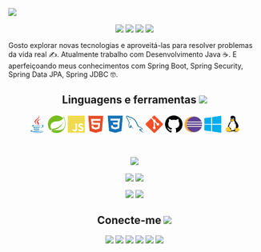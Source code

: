 <p align="center">
 
</p align="center">
<img src="https://github.com/CR10L02k/imagens/blob/main/Ol%C3%A1%2C%20eu%20sou%20Jos%C3%A9%20Victor%20Vieira.gif" />

<p align="center">
 
 <img src="https://badges.pufler.dev/visits/CR10L02k/CR10L02k"/> 
 <img src="https://badges.pufler.dev/years/CR10L02k"/>
 <img src="https://badges.pufler.dev/repos/CR10L02k"/>
 <img src="https://badges.pufler.dev/commits/monthly/CR10L02k" />

</p>

<p align="center">
 
Gosto explorar novas tecnologias e aproveitá-las para resolver problemas da vida real ✍. Atualmente trabalho com Desenvolvimento Java ☕. E aperfeiçoando meus conhecimentos com Spring Boot, Spring Security, Spring Data JPA, Spring JDBC 🤓.
</p>  

<h2 align="center">Linguagens e ferramentas <img src="https://github.com/ritik307/ritik307/blob/main/images/laptop.gif" width="30"></h2>

<p align="center">
 <img height="36em" src="https://github.com/CR10L02k/imagens/blob/main/icons/java/java-original.svg"/>
 <img height="35em" src="https://github.com/CR10L02k/imagens/blob/main/icons/spring/spring-original.svg"/>
 <img height="35em" src="https://github.com/CR10L02k/imagens/blob/main/icons/javascript/javascript-plain.svg"/>
 <img height="35em" src="https://github.com/CR10L02k/imagens/blob/main/icons/html5/html5-plain.svg"/>
 <img height="35em" src="https://github.com/CR10L02k/imagens/blob/main/icons/css3/css3-plain.svg"/>
 <img height="35em" src="https://github.com/CR10L02k/imagens/blob/main/icons/mysql/mysql-plain.svg"/>
 <img height="35em" src="https://github.com/CR10L02k/imagens/blob/main/icons/git/git-plain.svg"/>
 <img height="35em" src="https://github.com/CR10L02k/imagens/blob/main/github/github.svg"/>
 <img height="35em" src="https://github.com/CR10L02k/imagens/blob/main/icons/eclipse/eclipse.svg"/>
 <img height="35em" src="https://github.com/CR10L02k/imagens/blob/main/icons/windows8/windows8-original.svg"/>
 <img height="35em" src="https://github.com/CR10L02k/imagens/blob/main/icons/linux/linux-original.svg"/>

</p>

<!--
<h2 align="center">
  Estatisticas do Github
</h2>
 -->
 
<br>
<p align = "center">
 <img height="285em" src="https://activity-graph.herokuapp.com/graph?username=CR10L02k&theme=xcode">
</p> 

<p align = "center">
 <img height="160em"  src = "https://github-readme-stats.vercel.app/api?username=CR10L02k&show_icons=true&theme=dark">
 <img height="160em"  src="https://github-readme-streak-stats.herokuapp.com/?user=CR10L02k&show_icons=true&locale=en&layout=compact&theme=dark" />
  
</p>

<p align = "center">
 <img height="220em" src = "https://github-readme-stats.vercel.app/api/top-langs/?username=CR10L02k&theme=dark">
 <img height="120em" src = "https://github-readme-stats.vercel.app/api/wakatime?username=JoseVictorVieira&layout=compact&hide_title=true&theme=dark">
</p> 

<h2 align="center">Conecte-me <img src="https://media0.giphy.com/media/jqNPzdTTxQfOgOqpO4/source.gif" width="20"></h2>

<p align="center">
<a href="https://www.instagram.com/_victorvieira2k/" target="_blank"><img height="25em" src="https://img.shields.io/badge/-Instagram-af4c4d?style=flat-square&logo=Instagram&logoColor=white&link=https://www.instagram.com/_victorvieira2k/"></a>
<a href="contato.josevictorvieira@gmail.com"><img height="25em" src="https://img.shields.io/badge/-Gmail-db4a39?style=flat-square&logo=Gmail&logoColor=white&link=contato.josevictorvieira@gmail.com"></a>
<a href="https://www.linkedin.com/in/josevictorvieira/"><img height="25em" src="https://img.shields.io/badge/-Linkedin-0e76a8?style=flat-square&logo=Linkedin&logoColor=white&link=https://www.linkedin.com/in/josevictorvieira/"></a>
<a href="https://twitter.com/josevictor2k"><img height="25em" src="https://img.shields.io/badge/-Twitter-00acee?style=flat-square&logo=twitter&logoColor=white&link=https://twitter.com/josevictor2k"></a>
<a href=""><img height="25em" src="https://img.shields.io/badge/-YouTube-B2071D?style=flat-square&logo=YouTube&logoColor=white&link="></a>
<a href="https://linktr.ee/josevictorsantos"><img height="25em" src="https://img.shields.io/badge/-Linktree-65da65?style=flat-square&logo=linktree&logoColor=white&link=https://linktr.ee/josevictorsantos"></a>
</p>
